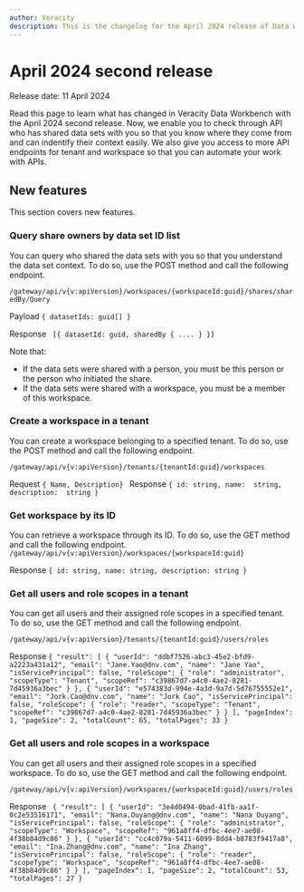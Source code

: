 ```yaml
---
author: Veracity
description: This is the changelog for the April 2024 release of Data Workbench.
---
```


# April 2024 second release
Release date: 11 April 2024

Read this page to learn what has changed in Veracity Data Workbench with the April 2024 second release. Now, we enable you to check through API who has shared data sets with you so that you know where they come from and can indentify their context easily. We also give you access to more API endpoints for tenant and workspace so that you can automate your work with APIs.

## New features
This section covers new features.

### Query share owners by data set ID list
You can query who shared the data sets with you so that you understand the data set context. To do so, use the POST method and call the following endpoint.

`/gateway/api/v{v:apiVersion}/workspaces/{workspaceId:guid}/shares/sharedBy/Query`

Payload
`{
datasetIds: guid[]
}`

Response
` [{
datasetId: guid,
sharedBy { .... }
}]`

Note that:
* If the data sets were shared with a person, you must be this person or the person who initiated the share. 
* If the data sets were shared with a workspace, you must be a member of this workspace.

### Create a workspace in a tenant
You can create a workspace belonging to a specified tenant. To do so, use the POST method and call the following endpoint.

`/gateway/api/v{v:apiVersion}/tenants/{tenantId:guid}/workspaces`

Request
`{
     Name,
     Description}
     `
Response
`{
  id: string,
  name:  string,
  description:  string
}`

### Get workspace by its ID
You can retrieve a workspace through its ID. To do so, use the GET method and call the following endpoint.
`/gateway/api/v{v:apiVersion}/workspaces/{workspaceId:guid}`

Response
`{
    id: string,
    name: string,
    description: string
}`

### Get all users and role scopes in a tenant
You can get all users and their assigned role scopes in a specified tenant. To do so, use the GET method and call the following endpoint.

`/gateway/api/v{v:apiVersion}/tenants/{tenantId:guid}/users/roles`

Response
`{
    "result": [
        {
            "userId": "ddbf7526-abc3-45e2-bfd9-a2223a431a12",
            "email": "Jane.Yao@dnv.com",
            "name": "Jane Yao",
            "isServicePrincipal": false,
            "roleScope": {
                "role": "administrator",
                "scopeType": "Tenant",
                "scopeRef": "c39867d7-a4c0-4ae2-8281-7d45936a3bec"
            }
        },
        {
            "userId": "e574383d-994e-4a3d-9a7d-5d76755552e1",
            "email": "Jork.Cao@dnv.com",
            "name": "Jork Cao",
            "isServicePrincipal": false,
            "roleScope": {
                "role": "reader",
                "scopeType": "Tenant",
                "scopeRef": "c39867d7-a4c0-4ae2-8281-7d45936a3bec"
            }
        }
    ],
    "pageIndex": 1,
    "pageSize": 2,
    "totalCount": 65,
    "totalPages": 33
}`

### Get all users and role scopes in a workspace
You can get all users and their assigned role scopes in a specified workspace. To do so, use the GET method and call the following endpoint.

`/gateway/api/v{v:apiVersion}/workspaces/{workspaceId:guid}/users/roles`

Response
` {
    "result": [
        {
            "userId": "3e4d0494-0bad-41fb-aa1f-0c2e53516171",
            "email": "Nana.Ouyang@dnv.com",
            "name": "Nana Ouyang",
            "isServicePrincipal": false,
            "roleScope": {
                "role": "administrator",
                "scopeType": "Workspace",
                "scopeRef": "961a8ff4-dfbc-4ee7-ae08-4f38b84d9c86"
            }
        },
        {
            "userId": "cc4c079a-5411-6899-8dd4-b8783f9417a8",
            "email": "Ina.Zhang@dnv.com",
            "name": "Ina Zhang",
            "isServicePrincipal": false,
            "roleScope": {
                "role": "reader",
                "scopeType": "Workspace",
                "scopeRef": "961a8ff4-dfbc-4ee7-ae08-4f38b84d9c86"
            }
        }
    ],
    "pageIndex": 1,
    "pageSize": 2,
    "totalCount": 53,
    "totalPages": 27
}`
